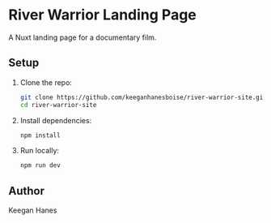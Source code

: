 # River Warrior Landing Page

A Nuxt landing page for a documentary film.

## Setup
1. Clone the repo:
   ```bash
   git clone https://github.com/keeganhanesboise/river-warrior-site.git
   cd river-warrior-site
   ```
2. Install dependencies:
   ```bash
   npm install
   ```
3. Run locally:
   ```bash
   npm run dev
   ```

## Author

Keegan Hanes
